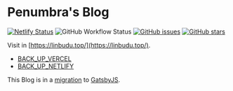# Penumbra's Blog

[![Netlify Status](https://api.netlify.com/api/v1/badges/6118c043-bf00-4db9-bfc1-62f8316433e7/deploy-status)](https://app.netlify.com/sites/linbudu-blog/deploys)
![GitHub Workflow Status](https://img.shields.io/github/workflow/status/linbudu599/Blog/deploy%20blog%20to%20aliyun)
[![GitHub issues](https://img.shields.io/github/issues/linbudu599/Blog)](https://github.com/linbudu599/Blog/issues)
[![GitHub stars](https://img.shields.io/github/stars/linbudu599/Blog)](https://github.com/linbudu599/Blog/stargazers)

Visit in [https://linbudu.top/](https://linbudu.top/).

- [BACK_UP_VERCEL](https://linbudu-blog.vercel.app/)
- [BACK_UP_NETLIFY](https://linbudu-blog.netlify.app/)

This Blog is in a [migration](https://github.com/linbudu599/the-great-gatsby) to [GatsbyJS](https://www.gatsbyjs.org/).
